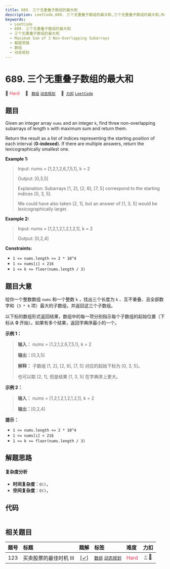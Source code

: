 ```yaml
---
title: 689. 三个无重叠子数组的最大和
description: LeetCode,689. 三个无重叠子数组的最大和,三个无重叠子数组的最大和,Maximum Sum of 3 Non-Overlapping Subarrays,解题思路,数组,动态规划
keywords:
  - LeetCode
  - 689. 三个无重叠子数组的最大和
  - 三个无重叠子数组的最大和
  - Maximum Sum of 3 Non-Overlapping Subarrays
  - 解题思路
  - 数组
  - 动态规划
---
```


# 689. 三个无重叠子数组的最大和

🔴 <font color=#ff334b>Hard</font>&emsp; 🔖&ensp; [`数组`](/tag/array.md) [`动态规划`](/tag/dynamic-programming.md)&emsp; 🔗&ensp;[`力扣`](https://leetcode.cn/problems/maximum-sum-of-3-non-overlapping-subarrays) [`LeetCode`](https://leetcode.com/problems/maximum-sum-of-3-non-overlapping-subarrays)

## 题目

Given an integer array `nums` and an integer `k`, find three non-overlapping
subarrays of length `k` with maximum sum and return them.

Return the result as a list of indices representing the starting position of
each interval (**0-indexed**). If there are multiple answers, return the
lexicographically smallest one.



**Example 1:**

> Input: nums = [1,2,1,2,6,7,5,1], k = 2
> 
> Output: [0,3,5]
> 
> Explanation: Subarrays [1, 2], [2, 6], [7, 5] correspond to the starting indices [0, 3, 5].
> 
> We could have also taken [2, 1], but an answer of [1, 3, 5] would be lexicographically larger.

**Example 2:**

> Input: nums = [1,2,1,2,1,2,1,2,1], k = 2
> 
> Output: [0,2,4]

**Constraints:**

  * `1 <= nums.length <= 2 * 10^4`
  * `1 <= nums[i] < 216`
  * `1 <= k <= floor(nums.length / 3)`


## 题目大意

给你一个整数数组 `nums` 和一个整数 `k` ，找出三个长度为 `k` 、互不重叠、且全部数字和（`3 * k`
项）最大的子数组，并返回这三个子数组。

以下标的数组形式返回结果，数组中的每一项分别指示每个子数组的起始位置（下标从 **0** 开始）。如果有多个结果，返回字典序最小的一个。



**示例 1：**

> 
> 
> 
> 
> 
> **输入：** nums = [1,2,1,2,6,7,5,1], k = 2
> 
> **输出：**[0,3,5]
> 
> **解释：** 子数组 [1, 2], [2, 6], [7, 5] 对应的起始下标为 [0, 3, 5]。
> 
> 也可以取 [2, 1], 但是结果 [1, 3, 5] 在字典序上更大。
> 
> 

**示例 2：**

> 
> 
> 
> 
> 
> **输入：** nums = [1,2,1,2,1,2,1,2,1], k = 2
> 
> **输出：**[0,2,4]
> 
> 



**提示：**

  * `1 <= nums.length <= 2 * 10^4`
  * `1 <= nums[i] < 216`
  * `1 <= k <= floor(nums.length / 3)`


## 解题思路

#### 复杂度分析

- **时间复杂度**：`O()`，
- **空间复杂度**：`O()`，

## 代码

```javascript

```

## 相关题目

<!-- prettier-ignore -->
| 题号 | 标题 | 题解 | 标签 | 难度 | 力扣 |
| :------: | :------ | :------: | :------ | :------ | :------: |
| 123 | 买卖股票的最佳时机 III | [[✓]](/problem/0123.md) |  [`数组`](/tag/array.md) [`动态规划`](/tag/dynamic-programming.md) | <font color=#ff334b>Hard</font> | [🀄️](https://leetcode.cn/problems/best-time-to-buy-and-sell-stock-iii) [🔗](https://leetcode.com/problems/best-time-to-buy-and-sell-stock-iii) |